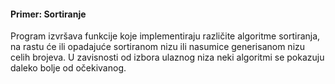 #### Primer: Sortiranje

Program izvršava funkcije koje implementiraju različite algoritme sortiranja, na rastu će ili opadajuće sortiranom nizu ili nasumice generisanom nizu celih brojeva. U zavisnosti od izbora ulaznog niza neki algoritmi se pokazuju daleko bolje od očekivanog.

